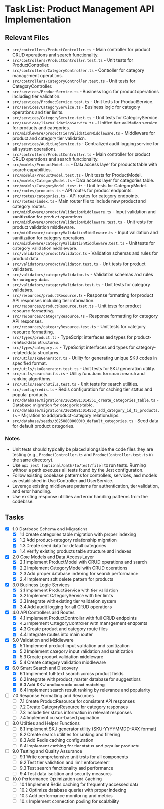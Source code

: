 # Task List: Product Management API Implementation

## Relevant Files

- `src/controllers/ProductController.ts` - Main controller for product CRUD operations and search functionality.
- `src/controllers/ProductController.test.ts` - Unit tests for ProductController.
- `src/controllers/CategoryController.ts` - Controller for category management operations.
- `src/controllers/CategoryController.test.ts` - Unit tests for CategoryController.
- `src/services/ProductService.ts` - Business logic for product operations including tier validation.
- `src/services/ProductService.test.ts` - Unit tests for ProductService.
- `src/services/CategoryService.ts` - Business logic for category operations and tier limits.
- `src/services/CategoryService.test.ts` - Unit tests for CategoryService.
- `src/services/TierValidationService.ts` - Unified tier validation service for products and categories.
- `src/middleware/productTierValidationMiddleware.ts` - Middleware for product and category tier validation.
- `src/services/AuditLogService.ts` - Centralized audit logging service for all system operations.
- `src/controllers/ProductController.ts` - Main controller for product CRUD operations and search functionality.
- `src/models/ProductModel.ts` - Data access layer for products table with search capabilities.
- `src/models/ProductModel.test.ts` - Unit tests for ProductModel.
- `src/models/CategoryModel.ts` - Data access layer for categories table.
- `src/models/CategoryModel.test.ts` - Unit tests for CategoryModel.
- `src/routes/products.ts` - API routes for product endpoints.
- `src/routes/categories.ts` - API routes for category endpoints.
- `src/routes/index.ts` - Main router file to include new product and category routes.
- `src/middleware/productValidationMiddleware.ts` - Input validation and sanitization for product operations.
- `src/middleware/productValidationMiddleware.test.ts` - Unit tests for product validation middleware.
- `src/middleware/categoryValidationMiddleware.ts` - Input validation and sanitization for category operations.
- `src/middleware/categoryValidationMiddleware.test.ts` - Unit tests for category validation middleware.
- `src/validators/productValidator.ts` - Validation schemas and rules for product data.
- `src/validators/productValidator.test.ts` - Unit tests for product validators.
- `src/validators/categoryValidator.ts` - Validation schemas and rules for category data.
- `src/validators/categoryValidator.test.ts` - Unit tests for category validators.
- `src/resources/productResource.ts` - Response formatting for product API responses including tier information.
- `src/resources/productResource.test.ts` - Unit tests for product resource formatting.
- `src/resources/categoryResource.ts` - Response formatting for category API responses.
- `src/resources/categoryResource.test.ts` - Unit tests for category resource formatting.
- `src/types/product.ts` - TypeScript interfaces and types for product-related data structures.
- `src/types/category.ts` - TypeScript interfaces and types for category-related data structures.
- `src/utils/skuGenerator.ts` - Utility for generating unique SKU codes in specified format.
- `src/utils/skuGenerator.test.ts` - Unit tests for SKU generation utility.
- `src/utils/searchUtils.ts` - Utility functions for smart search and ranking algorithms.
- `src/utils/searchUtils.test.ts` - Unit tests for search utilities.
- `src/config/redis.ts` - Redis configuration for caching tier status and popular products.
- `src/database/migrations/20250811014551_create_categories_table.ts` - Database migration for categories table.
- `src/database/migrations/20250811014552_add_category_id_to_products.ts` - Migration to add product-category relationships.
- `src/database/seeds/20250808000000_default_categories.ts` - Seed data for default product categories.

### Notes

- Unit tests should typically be placed alongside the code files they are testing (e.g., `ProductController.ts` and `ProductController.test.ts` in the same directory).
- Use `npx jest [optional/path/to/test/file]` to run tests. Running without a path executes all tests found by the Jest configuration.
- Follow existing codebase patterns for controllers, services, and models as established in UserController and UserService.
- Leverage existing middleware patterns for authentication, tier validation, and error handling.
- Use existing response utilities and error handling patterns from the codebase.

## Tasks

- [x] 1.0 Database Schema and Migrations
  - [x] 1.1 Create categories table migration with proper indexing
  - [x] 1.2 Add product-category relationship migration
  - [x] 1.3 Create seed data for default categories
  - [x] 1.4 Verify existing products table structure and indexes

- [x] 2.0 Core Models and Data Access Layer
  - [x] 2.1 Implement ProductModel with CRUD operations and search
  - [x] 2.2 Implement CategoryModel with CRUD operations
  - [x] 2.3 Add proper database indexing for search performance
  - [x] 2.4 Implement soft delete pattern for products

- [x] 3.0 Business Logic Services
  - [x] 3.1 Implement ProductService with tier validation
  - [x] 3.2 Implement CategoryService with tier limits
  - [x] 3.3 Integrate with existing tier validation system
  - [x] 3.4 Add audit logging for all CRUD operations

- [x] 4.0 API Controllers and Routes
  - [x] 4.1 Implement ProductController with full CRUD endpoints
  - [x] 4.2 Implement CategoryController with management endpoints
  - [x] 4.3 Create product and category route files
  - [x] 4.4 Integrate routes into main router

- [x] 5.0 Validation and Middleware
  - [x] 5.1 Implement product input validation and sanitization
  - [x] 5.2 Implement category input validation and sanitization
  - [x] 5.3 Create product validation middleware
  - [x] 5.4 Create category validation middleware

- [x] 6.0 Smart Search and Discovery
  - [x] 6.1 Implement full-text search across product fields
  - [x] 6.2 Integrate with product_master database for suggestions
  - [x] 6.3 Add SKU and barcode exact matching
  - [x] 6.4 Implement search result ranking by relevance and popularity

- [ ] 7.0 Response Formatting and Resources
  - [ ] 7.1 Create ProductResource for consistent API responses
  - [ ] 7.2 Create CategoryResource for category responses
  - [ ] 7.3 Include tier status information in relevant responses
  - [ ] 7.4 Implement cursor-based pagination

- [ ] 8.0 Utilities and Helper Functions
  - [ ] 8.1 Implement SKU generator utility (SKU-YYYYMMDD-XXX format)
  - [ ] 8.2 Create search utilities for ranking and filtering
  - [ ] 8.3 Add Redis caching configuration
  - [ ] 8.4 Implement caching for tier status and popular products

- [ ] 9.0 Testing and Quality Assurance
  - [ ] 9.1 Write comprehensive unit tests for all components
  - [ ] 9.2 Test tier validation and limit enforcement
  - [ ] 9.3 Test search functionality and performance
  - [ ] 9.4 Test data isolation and security measures

- [ ] 10.0 Performance Optimization and Caching
  - [ ] 10.1 Implement Redis caching for frequently accessed data
  - [ ] 10.2 Optimize database queries with proper indexing
  - [ ] 10.3 Add performance monitoring and metrics
  - [ ] 10.4 Implement connection pooling for scalability
